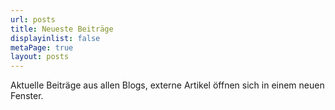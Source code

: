 ```yaml
---
url: posts
title: Neueste Beiträge
displayinlist: false
metaPage: true
layout: posts
---
```

Aktuelle Beiträge aus allen Blogs, externe Artikel öffnen sich in einem neuen Fenster.
